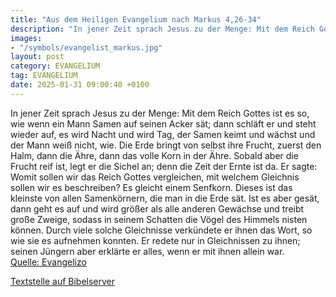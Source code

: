 ```yaml
---
title: "Aus dem Heiligen Evangelium nach Markus 4,26-34"
description: "In jener Zeit sprach Jesus zu der Menge: Mit dem Reich Gottes ist es so, wie wenn ein Mann Samen auf seinen Acker sät; dann schläft er und steht wieder auf, es wird Nacht und wird Tag, der Samen keimt und wächst und der Mann weiß nicht, wie. Die Erde bringt von selbst ihre Frucht...."
images:
- "/symbols/evangelist_markus.jpg"
layout: post
category: EVANGELIUM
tag: EVANGELIUM
date: 2025-01-31 09:00:40 +0100
---
```

In jener Zeit sprach Jesus zu der Menge: Mit dem Reich Gottes ist es so, wie wenn ein Mann Samen auf seinen Acker sät;
dann schläft er und steht wieder auf, es wird Nacht und wird Tag, der Samen keimt und wächst und der Mann weiß nicht, wie.
Die Erde bringt von selbst ihre Frucht, zuerst den Halm, dann die Ähre, dann das volle Korn in der Ähre.<!--more-->
Sobald aber die Frucht reif ist, legt er die Sichel an; denn die Zeit der Ernte ist da.
Er sagte: Womit sollen wir das Reich Gottes vergleichen, mit welchem Gleichnis sollen wir es beschreiben?
Es gleicht einem Senfkorn. Dieses ist das kleinste von allen Samenkörnern, die man in die Erde sät.
Ist es aber gesät, dann geht es auf und wird größer als alle anderen Gewächse und treibt große Zweige, sodass in seinem Schatten die Vögel des Himmels nisten können.
Durch viele solche Gleichnisse verkündete er ihnen das Wort, so wie sie es aufnehmen konnten.
Er redete nur in Gleichnissen zu ihnen; seinen Jüngern aber erklärte er alles, wenn er mit ihnen allein war.<br>
[Quelle: Evangelizo](https://evangeliumtagfuertag.org/DE/gospel)

[Textstelle auf Bibelserver](https://www.bibleserver.com/EU/Markus4,26-34)

